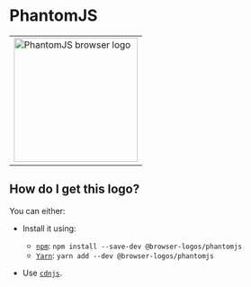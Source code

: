 # PhantomJS

<table>
    <tr height=230>
        <td>
            <a href="https://github.com/alrra/browser-logos/tree/d08cb94665cbb130b546aa62420b78af4f247858/src/archive/phantomjs">
                <img width=220 src="https://raw.githubusercontent.com/alrra/browser-logos/d08cb94665cbb130b546aa62420b78af4f247858/src/archive/phantomjs/phantomjs.svg?sanitize=true" alt="PhantomJS browser logo">
            </a>
        </td>
    </tr>
</table>

## How do I get this logo?

You can either:

* Install it using:

  * [`npm`][npm]: `npm install --save-dev @browser-logos/phantomjs`
  * [`Yarn`][yarn]: `yarn add --dev @browser-logos/phantomjs`

* Use [`cdnjs`][cdnjs].

<!-- Link labels: -->

[cdnjs]: https://cdnjs.com/libraries/browser-logos
[npm]: https://www.npmjs.com/
[yarn]: https://yarnpkg.com/
